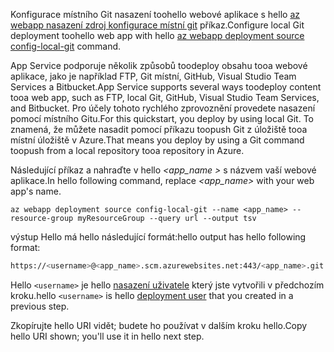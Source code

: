 <span data-ttu-id="3c945-101">Konfigurace místního Git nasazení toohello webové aplikace s hello [az webapp nasazení zdroj konfigurace místní git](/cli/azure/webapp/deployment/source#config-local-git) příkaz.</span><span class="sxs-lookup"><span data-stu-id="3c945-101">Configure local Git deployment toohello web app with hello [az webapp deployment source config-local-git](/cli/azure/webapp/deployment/source#config-local-git) command.</span></span>

<span data-ttu-id="3c945-102">App Service podporuje několik způsobů toodeploy obsahu tooa webové aplikace, jako je například FTP, Git místní, GitHub, Visual Studio Team Services a Bitbucket.</span><span class="sxs-lookup"><span data-stu-id="3c945-102">App Service supports several ways toodeploy content tooa web app, such as FTP, local Git, GitHub, Visual Studio Team Services, and Bitbucket.</span></span> <span data-ttu-id="3c945-103">Pro účely tohoto rychlého zprovoznění provedete nasazení pomocí místního Gitu.</span><span class="sxs-lookup"><span data-stu-id="3c945-103">For this quickstart, you deploy by using local Git.</span></span> <span data-ttu-id="3c945-104">To znamená, že můžete nasadit pomocí příkazu toopush Git z úložiště tooa místní úložiště v Azure.</span><span class="sxs-lookup"><span data-stu-id="3c945-104">That means you deploy by using a Git command toopush from a local repository tooa repository in Azure.</span></span> 

<span data-ttu-id="3c945-105">Následující příkaz a nahraďte v hello  *\<app_name >* s názvem vaší webové aplikace.</span><span class="sxs-lookup"><span data-stu-id="3c945-105">In hello following command, replace *\<app_name>* with your web app's name.</span></span>

```azurecli-interactive
az webapp deployment source config-local-git --name <app_name> --resource-group myResourceGroup --query url --output tsv
```

<span data-ttu-id="3c945-106">výstup Hello má hello následující formát:</span><span class="sxs-lookup"><span data-stu-id="3c945-106">hello output has hello following format:</span></span>

```bash
https://<username>@<app_name>.scm.azurewebsites.net:443/<app_name>.git
```

<span data-ttu-id="3c945-107">Hello `<username>` je hello [nasazení uživatele](#configure-a-deployment-user) který jste vytvořili v předchozím kroku.</span><span class="sxs-lookup"><span data-stu-id="3c945-107">hello `<username>` is hello [deployment user](#configure-a-deployment-user) that you created in a previous step.</span></span>

<span data-ttu-id="3c945-108">Zkopírujte hello URI vidět; budete ho používat v dalším kroku hello.</span><span class="sxs-lookup"><span data-stu-id="3c945-108">Copy hello URI shown; you'll use it in hello next step.</span></span>
